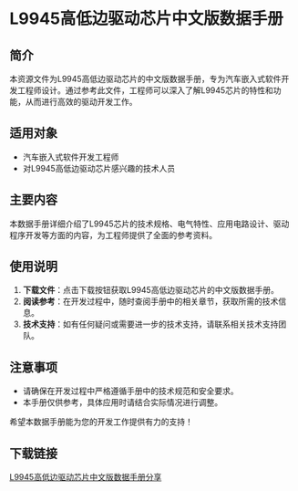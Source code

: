 # L9945高低边驱动芯片中文版数据手册

## 简介
本资源文件为L9945高低边驱动芯片的中文版数据手册，专为汽车嵌入式软件开发工程师设计。通过参考此文件，工程师可以深入了解L9945芯片的特性和功能，从而进行高效的驱动开发工作。

## 适用对象
- 汽车嵌入式软件开发工程师
- 对L9945高低边驱动芯片感兴趣的技术人员

## 主要内容
本数据手册详细介绍了L9945芯片的技术规格、电气特性、应用电路设计、驱动程序开发等方面的内容，为工程师提供了全面的参考资料。

## 使用说明
1. **下载文件**：点击下载按钮获取L9945高低边驱动芯片的中文版数据手册。
2. **阅读参考**：在开发过程中，随时查阅手册中的相关章节，获取所需的技术信息。
3. **技术支持**：如有任何疑问或需要进一步的技术支持，请联系相关技术支持团队。

## 注意事项
- 请确保在开发过程中严格遵循手册中的技术规范和安全要求。
- 本手册仅供参考，具体应用时请结合实际情况进行调整。

希望本数据手册能为您的开发工作提供有力的支持！

## 下载链接

[L9945高低边驱动芯片中文版数据手册分享](https://pan.quark.cn/s/f06f2a95f9b3)